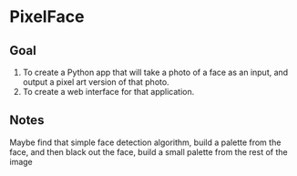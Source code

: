 # PixelFace
## Goal
1. To create a Python app that will take a photo of a face as an input, and output a pixel art version of that photo.
2. To create a web interface for that application.



## Notes
Maybe find that simple face detection algorithm, build a palette from the face, and then black out the face, build a small palette from the rest of the image
